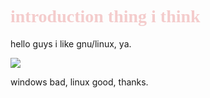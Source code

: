 <!DOCTYPE html>
<html>
<head>
<head>
  <body>
    <h1><font face=Corbel color="f4cccc">introduction thing i think</font> </h1>
    <p>hello guys i like gnu/linux, ya.</p>
    <img src="https://i3.cpcache.com/merchandise/53_550x550_Front_Color-NA.jpg?AttributeValue=NA&c=True&OrientationNo=1&region={%22name%22:%22FrontCenter%22,%22width%22:13.333333,%22height%22:13.333333,%22alignment%22:%22MiddleCenter%22,%22orientation%22:1,%22dpi%22:150,%22crop_x%22:0,%22crop_y%22:0,%22crop_h%22:1950,%22crop_w%22:1950,%22scale%22:0,%22template%22:{%22id%22:7840982,%22params%22:{}}}">
    <p>windows bad, linux good, thanks.</p>
</body>
  </html>





<!---
agustyim/agustyim is a ✨ special ✨ repository because its `README.md` (this file) appears on your GitHub profile.
You can click the Preview link to take a look at your changes.
--->
